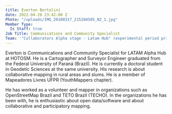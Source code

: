 ```yaml
---
title: Everton Bortolini
date: 2022-04-28 23:42:00 Z
Photo: "/uploads/IMG_20180317_215204505_N2_1.jpg"
Member Type:
  Is Staff: true
Job Title: Communications and Community Specialist
Team: '"Collaborators Alpha stage - Latam Hub" (experimental period prior to the creation of HOT Hub in Latin America)'
---
```


Everton is Communications and Community Specialist for LATAM Alpha Hub at HOTOSM. He is a Cartographer and Surveyor Engineer graduated from the Federal University of Paraná (Brazil). He is currently a doctoral student in Geodetic Sciences at the same university. His research is about collaborative mapping in rural areas and slums. He is a member of Mapeadores Livres UFPR (YouthMappers chapter). 

He has worked as a volunteer and mapper in organizations such as OpenStreetMap Brazil and TETO Brazil (TECHO). In the organizations he has been with, he is enthusiastic about open data/software and about collaborative and participatory mapping.